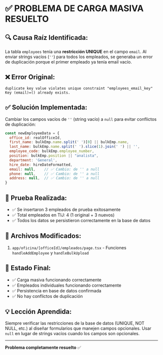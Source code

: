 # ✅ PROBLEMA DE CARGA MASIVA RESUELTO

## 🔍 **Causa Raíz Identificada:**
La tabla `employees` tenía una **restricción UNIQUE** en el campo `email`. Al enviar strings vacíos (`''`) para todos los empleados, se generaba un error de duplicación porque el primer empleado ya tenía email vacío.

## ❌ **Error Original:**
```
duplicate key value violates unique constraint "employees_email_key"
Key (email)=() already exists.
```

## ✅ **Solución Implementada:**
Cambiar los campos vacíos de `''` (string vacío) a `null` para evitar conflictos de duplicación:

```javascript
const newEmployeeData = {
  office_id: realOfficeId,
  first_name: bulkEmp.name.split(' ')[0] || bulkEmp.name,
  last_name: bulkEmp.name.split(' ').slice(1).join(' ') || '',
  employee_code: bulkEmp.employee_number,
  position: bulkEmp.position || "analista", 
  department: 'General',
  hire_date: hireDateFormatted,
  email: null,    // ✅ Cambio: de '' a null
  phone: null,    // ✅ Cambio: de '' a null  
  address: null,  // ✅ Cambio: de '' a null
}
```

## 🧪 **Prueba Realizada:**
- ✅ Se insertaron 3 empleados de prueba exitosamente
- ✅ Total empleados en TIJ: 4 (1 original + 3 nuevos)
- ✅ Todos los datos se persistieron correctamente en la base de datos

## 📝 **Archivos Modificados:**
1. `app/oficina/[officeId]/empleados/page.tsx` - Funciones `handleAddEmployee` y `handleBulkUpload`

## 🎯 **Estado Final:**
- ✅ Carga masiva funcionando correctamente
- ✅ Empleados individuales funcionando correctamente  
- ✅ Persistencia en base de datos confirmada
- ✅ No hay conflictos de duplicación

## 💡 **Lección Aprendida:**
Siempre verificar las restricciones de la base de datos (UNIQUE, NOT NULL, etc.) al diseñar formularios que manejen campos opcionales. Usar `null` en lugar de strings vacíos cuando los campos son opcionales.

---
**Problema completamente resuelto** ✅